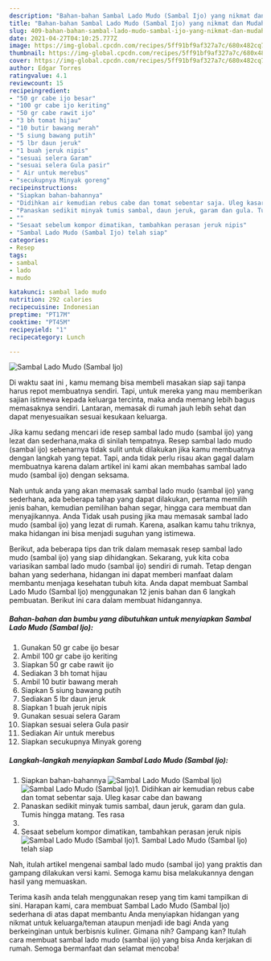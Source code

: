 ```yaml
---
description: "Bahan-bahan Sambal Lado Mudo (Sambal Ijo) yang nikmat dan Mudah Dibuat"
title: "Bahan-bahan Sambal Lado Mudo (Sambal Ijo) yang nikmat dan Mudah Dibuat"
slug: 409-bahan-bahan-sambal-lado-mudo-sambal-ijo-yang-nikmat-dan-mudah-dibuat
date: 2021-04-27T04:10:25.777Z
image: https://img-global.cpcdn.com/recipes/5ff91bf9af327a7c/680x482cq70/sambal-lado-mudo-sambal-ijo-foto-resep-utama.jpg
thumbnail: https://img-global.cpcdn.com/recipes/5ff91bf9af327a7c/680x482cq70/sambal-lado-mudo-sambal-ijo-foto-resep-utama.jpg
cover: https://img-global.cpcdn.com/recipes/5ff91bf9af327a7c/680x482cq70/sambal-lado-mudo-sambal-ijo-foto-resep-utama.jpg
author: Edgar Torres
ratingvalue: 4.1
reviewcount: 15
recipeingredient:
- "50 gr cabe ijo besar"
- "100 gr cabe ijo keriting"
- "50 gr cabe rawit ijo"
- "3 bh tomat hijau"
- "10 butir bawang merah"
- "5 siung bawang putih"
- "5 lbr daun jeruk"
- "1 buah jeruk nipis"
- "sesuai selera Garam"
- "sesuai selera Gula pasir"
- " Air untuk merebus"
- "secukupnya Minyak goreng"
recipeinstructions:
- "Siapkan bahan-bahannya"
- "Didihkan air kemudian rebus cabe dan tomat sebentar saja. Uleg kasar cabe dan bawang"
- "Panaskan sedikit minyak tumis sambal, daun jeruk, garam dan gula. Tumis hingga matang. Tes rasa"
- ""
- "Sesaat sebelum kompor dimatikan, tambahkan perasan jeruk nipis"
- "Sambal Lado Mudo (Sambal Ijo) telah siap"
categories:
- Resep
tags:
- sambal
- lado
- mudo

katakunci: sambal lado mudo 
nutrition: 292 calories
recipecuisine: Indonesian
preptime: "PT17M"
cooktime: "PT45M"
recipeyield: "1"
recipecategory: Lunch

---
```



![Sambal Lado Mudo (Sambal Ijo)](https://img-global.cpcdn.com/recipes/5ff91bf9af327a7c/680x482cq70/sambal-lado-mudo-sambal-ijo-foto-resep-utama.jpg)

Di waktu  saat ini , kamu memang bisa membeli masakan siap saji tanpa harus repot membuatnya sendiri. Tapi, untuk mereka yang mau memberikan sajian istimewa kepada keluarga tercinta, maka anda memang lebih bagus memasaknya sendiri. Lantaran, memasak di rumah jauh lebih sehat dan dapat menyesuaikan sesuai kesukaan keluarga.

Jika kamu sedang mencari ide resep sambal lado mudo (sambal ijo) yang lezat dan sederhana,maka di sinilah tempatnya. Resep sambal lado mudo (sambal ijo)  sebenarnya tidak sulit untuk dilakukan jika kamu membuatnya dengan langkah yang tepat. Tapi, anda tidak perlu risau akan gagal dalam membuatnya 
karena dalam artikel ini kami akan membahas sambal lado mudo (sambal ijo) dengan seksama.  



Nah untuk anda yang akan memasak sambal lado mudo (sambal ijo) yang sederhana, ada beberapa tahap yang dapat dilakukan, pertama memilih jenis bahan, kemudian pemilihan bahan segar, hingga cara membuat dan menyajikannya. Anda Tidak usah pusing jika mau memasak sambal lado mudo (sambal ijo) yang lezat di rumah. Karena, asalkan kamu  tahu triknya, maka hidangan ini bisa menjadi suguhan yang istimewa.

Berikut, ada beberapa tips dan trik dalam memasak resep sambal lado mudo (sambal ijo) yang siap dihidangkan. Sekarang, yuk kita coba variasikan sambal lado mudo (sambal ijo) sendiri di rumah. Tetap dengan bahan yang sederhana, hidangan ini dapat memberi manfaat dalam membantu menjaga kesehatan tubuh kita. Anda dapat membuat Sambal Lado Mudo (Sambal Ijo) menggunakan 12 jenis bahan dan 6 langkah pembuatan. Berikut ini cara dalam membuat hidangannya.

<!--inarticleads1-->

##### Bahan-bahan dan bumbu yang dibutuhkan untuk menyiapkan Sambal Lado Mudo (Sambal Ijo):

1. Gunakan 50 gr cabe ijo besar
1. Ambil 100 gr cabe ijo keriting
1. Siapkan 50 gr cabe rawit ijo
1. Sediakan 3 bh tomat hijau
1. Ambil 10 butir bawang merah
1. Siapkan 5 siung bawang putih
1. Sediakan 5 lbr daun jeruk
1. Siapkan 1 buah jeruk nipis
1. Gunakan sesuai selera Garam
1. Siapkan sesuai selera Gula pasir
1. Sediakan  Air untuk merebus
1. Siapkan secukupnya Minyak goreng




<!--inarticleads2-->

##### Langkah-langkah menyiapkan Sambal Lado Mudo (Sambal Ijo):

1. Siapkan bahan-bahannya
<img src="https://img-global.cpcdn.com/steps/1c5a2dad9604c0a5/160x128cq70/sambal-lado-mudo-sambal-ijo-langkah-memasak-1-foto.jpg" alt="Sambal Lado Mudo (Sambal Ijo)"><img src="https://img-global.cpcdn.com/steps/50576e284800a0b3/160x128cq70/sambal-lado-mudo-sambal-ijo-langkah-memasak-1-foto.jpg" alt="Sambal Lado Mudo (Sambal Ijo)">1. Didihkan air kemudian rebus cabe dan tomat sebentar saja. Uleg kasar cabe dan bawang
1. Panaskan sedikit minyak tumis sambal, daun jeruk, garam dan gula. Tumis hingga matang. Tes rasa
1. 
1. Sesaat sebelum kompor dimatikan, tambahkan perasan jeruk nipis
<img src="//assets-global.cpcdn.com/assets/icons/button_play-2c75c40dde080a61004c1f40b05d8f140eaff45d7e9e6481dc71c63d2e7c4909.png" alt="Sambal Lado Mudo (Sambal Ijo)">1. Sambal Lado Mudo (Sambal Ijo) telah siap




Nah, itulah artikel mengenai  sambal lado mudo (sambal ijo)  yang praktis dan gampang dilakukan versi kami. Semoga kamu bisa melakukannya dengan hasil yang memuaskan. 

Terima kasih anda telah menggunakan resep yang tim kami tampilkan di sini. Harapan kami, cara membuat  Sambal Lado Mudo (Sambal Ijo) sederhana di atas dapat membantu Anda menyiapkan hidangan yang nikmat untuk keluarga/teman ataupun menjadi ide bagi Anda yang berkeinginan untuk berbisnis kuliner. Gimana nih? Gampang kan? Itulah cara membuat sambal lado mudo (sambal ijo) yang bisa Anda kerjakan di rumah. Semoga bermanfaat dan selamat mencoba!

